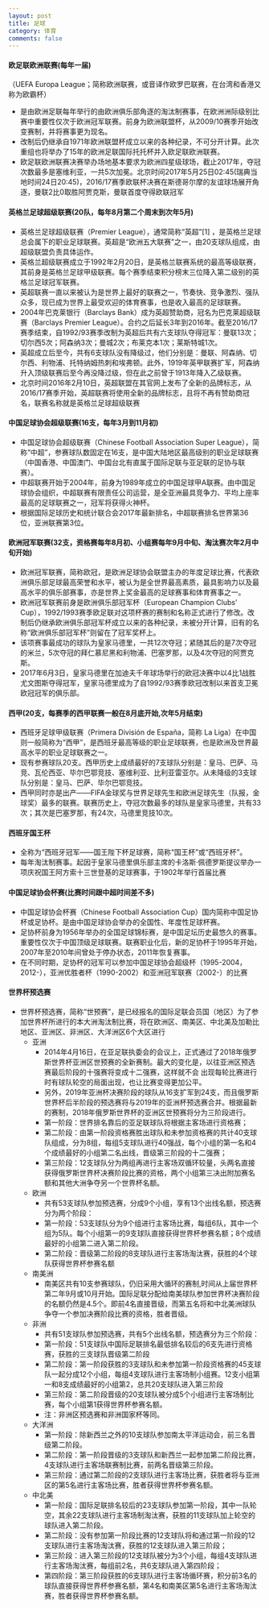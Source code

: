 ```yaml
---
layout: post
title: 足球
category: 体育
comments: false
---
```

 
#### 欧足联欧洲联赛(每年一届)
（UEFA Europa League；简称欧洲联赛，或音译作欧罗巴联赛，在台湾和香港又称为欧霸杯）

* 是由欧洲足联每年举行的由欧洲俱乐部角逐的淘汰制赛事，在欧洲洲际级别比赛中重要性仅次于欧洲冠军联赛。前身为欧洲联盟杯，从2009/10赛季开始改变赛制，并将赛事更为现名。
* 改制后仍继承自1971年欧洲联盟杯成立以来的各种纪录，不可分开计算。此次重组也将举办了15年的欧洲足联国际托托杯并入欧足联欧洲联赛。
* 欧足联欧洲联赛决赛举办场地基本要求为欧洲四星级球场，截止2017年，夺冠次数最多是塞维利亚，一共5次加冕。北京时间2017年5月25日02:45(瑞典当地时间24日20:45)，2016/17赛季欧联杯决赛在斯德哥尔摩的友谊球场展开角逐，曼联2比0取胜阿贾克斯，曼联首度夺得欧联冠军
 
 
#### 英格兰足球超级联赛(20队，每年8月第二个周末到次年5月)

* 英格兰足球超级联赛（Premier League），通常简称“英超”[1]  ，是英格兰足球总会属下的职业足球联赛。英超是“欧洲五大联赛”之一，由20支球队组成，由超级联盟负责具体运作。
* 英格兰超级联赛成立于1992年2月20日，是英格兰联赛系统的最高等级联赛，其前身是英格兰足球甲级联赛。每个赛季结束积分榜末三位降入第二级别的英格兰足球冠军联赛。
* 英超联赛一直以来被认为是世界上最好的联赛之一，节奏快、竞争激烈、强队众多，现已成为世界上最受欢迎的体育赛事，也是收入最高的足球联赛。
* 2004年巴克莱银行（Barclays Bank）成为英超赞助商，冠名为巴克莱超级联赛（Barclays Premier League）。合约之后延长3年到2016年。截至2016/17赛季结束，自1992/93赛季改制为英超后共有六支球队夺得冠军：曼联13次；切尔西5次；阿森纳3次；曼城2次；布莱克本1次；莱斯特城1次。
* 英超成立后至今，共有6支球队没有降级过，他们分别是：曼联、阿森纳、切尔西、利物浦、托特纳姆热刺和埃弗顿。此外，1919年英甲联赛扩军，阿森纳升入顶级联赛后至今再没降过级，但在此之前曾于1913年降入乙级联赛。
* 北京时间2016年2月10日，英超联盟在其官网上发布了全新的品牌标志，从2016/17赛季开始，英超联赛将使用全新的品牌标志，且将不再有赞助商冠名，联赛名称就是英格兰足球超级联赛
 
 
#### 中国足球协会超级联赛(16支，每年3月到11月初)
* 中国足球协会超级联赛（Chinese Football Association Super League），简称“中超”，参赛球队数固定在16支，是中国大陆地区最高级别的职业足球联赛（中国香港、中国澳门、中国台北有直属于国际足联与亚足联的足协与联赛）。
* 中超联赛开始于2004年，前身为1989年成立的中国足球甲A联赛。由中国足球协会组织，中超联赛有限责任公司运营，是全亚洲最具竞争力、平均上座率最高的足球联赛之一，冠军将获得火神杯。
* 根据国际足球历史和统计联合会2017年最新排名，中超联赛排名世界第36位，亚洲联赛第3位。
 
#### 欧洲冠军联赛(32支，资格赛每年8月初、小组赛每年9月中旬、淘汰赛次年2月中旬开始)
* 欧洲冠军联赛，简称欧冠，是欧洲足球协会联盟主办的年度足球比赛，代表欧洲俱乐部足球最高荣誉和水平，被认为是全世界最高素质，最具影响力以及最高水平的俱乐部赛事，亦是世界上奖金最高的足球赛事和体育赛事之一。
* 欧洲冠军联赛前身是欧洲俱乐部冠军杯（European Champion Clubs' Cup），1992/1993赛季欧足联对这项杯赛的赛制和名称正式进行了修改。改制后仍继承欧洲俱乐部冠军杯成立以来的各种纪录，未被分开计算，旧有的名称“欧洲俱乐部冠军杯”则留在了冠军奖杯上。
* 该项赛事最成功的球队为皇家马德里，一共12次夺冠；紧随其后的是7次夺冠的米兰，5次夺冠的拜仁慕尼黑和利物浦、巴塞罗那，以及4次夺冠的阿贾克斯。
* 2017年6月3日，皇家马德里在加迪夫千年球场举行的欧冠决赛中以4比1战胜尤文图斯夺得冠军，皇家马德里成为了自1992/93赛季欧冠改制以来首支卫冕欧冠冠军的俱乐部。


#### 西甲(20支，每赛季的西甲联赛一般在8月底开始,次年5月结束)
* 西班牙足球甲级联赛（Primera División de España，简称 La Liga）在中国则一般简称为“西甲”，是西班牙最高等级的职业足球联赛，也是欧洲及世界最高水平的职业足球联赛之一。
* 现有参赛球队20支。西甲历史上成绩最好的7支球队分别是：皇马、巴萨、马竞、瓦伦西亚、毕尔巴鄂竞技、塞维利亚、比利亚雷亚尔。从未降级的3支球队分别是：皇马、巴萨、毕尔巴鄂竞技。
* 西甲同时亦是出产——FIFA金球奖与世界足球先生和欧洲足球先生（队报，金球奖）最多的联赛。联赛历史上，夺冠次数最多的球队是皇家马德里，共有33次；其次是巴塞罗那，有24次，马德里竞技10次。

#### 西班牙国王杯
* 全称为“西班牙冠军——国王陛下杯足球赛，简称“国王杯”或“西班牙杯”。
* 每年淘汰制赛事。起因于皇家马德里俱乐部主席的卡洛斯·佩德罗斯提议举办一项庆祝国王阿方索十三世登基的足球赛事，于1902年举行首届比赛


#### 中国足球协会杯赛(比赛时间跟中超时间差不多)
* 中国足球协会杯赛（Chinese Football Association Cup）国内简称中国足协杯或足协杯。是由中国足球协会举办的全国性、年度性足球杯赛。
* 足协杯前身为1956年举办的全国足球锦标赛，是中国足坛历史最悠久的赛事。重要性仅次于中国顶级足球联赛。联赛职业化后，新的足协杯于1995年开始，2007年至2010年间曾处于停办状态，2011年恢复赛事。
* 在不同时期，足协杯的冠军可以参加中国足球协会超级杯（1995-2004，2012-），亚洲优胜者杯（1990-2002）和亚洲冠军联赛（2002-）的比赛

#### 世界杯预选赛
* 世界杯预选赛，简称“世预赛”，是已经报名的国际足联会员国（地区）为了参加世界杯所进行的本大洲淘汰制比赛，将在欧洲区、南美区、中北美及加勒比地区、亚洲区、非洲区、大洋洲区6个大区进行
	* 亚洲
		* 2014年4月16日，在亚足联执委会的会议上，正式通过了2018年俄罗斯世界杯亚洲区世预赛的全新赛制。最大的变化是，以往亚洲区预选赛最后阶段的十强赛将变成十二强赛，这样就不会
出现每轮比赛进行时有球队轮空的局面出现，也让比赛变得更加公平。
		* 另外，2019年亚洲杯决赛阶段的球队从16支扩军到24支，而且俄罗斯世界杯后半阶段的预选赛将与2019年的亚洲杯预选赛合并。根据最新的赛制，2018年俄罗斯世界杯的亚洲区世预赛将分为三阶段进行。
		* 第一阶段：世界排名靠后的亚足联球队将根据主客场进行资格赛；
		* 第二阶段：由第一阶段资格赛胜出球队和未参加资格赛的共计40支球队组成，分为8组，每组5支球队进行40强战，每个小组的第一名和4个成绩最好的小组第二名出线，晋级第三阶段的十二强赛；
		* 第三阶段：12支球队分为两组再进行主客场双循环较量，头两名直接获得俄罗斯世界杯决赛阶段比赛的资格，两个小组第三决出附加赛名额和其他大洲争夺另一个世界杯名额。
	* 欧洲
		* 共有53支球队参加预选赛，分成9个小组，享有13个出线名额，预选赛分为两个阶段：
		* 第一阶段：53支球队分为9个组进行主客场比赛，每组6队，其中一个组为5队。每个小组第一的9支球队直接获得世界杯参赛名额；8个成绩最好的小组第二进入第二阶段。
		* 第二阶段：晋级第二阶段的8支球队进行主客场淘汰赛，获胜的4个球队获得世界杯参赛名额
	* 南美洲
		* 南美区共有10支参赛球队，仍旧采用大循环的赛制,时间从上届世界杯第二年9月或10月开始。国际足联分配给南美球队参加世界杯决赛阶段的名额仍然是4.5个。即前4名直接晋级，而第五名将和中北美洲球队争夺一个参加决赛阶段比赛的资格，胜者晋级。
	* 非洲
		* 共有51支球队参加预选赛，共有5个出线名额，预选赛分为三个阶段：
		* 第一阶段：51支球队中国际足联排名最低排名较后的6支先进行资格赛，获胜的三支球队晋级第二阶段
		* 第二阶段：第一阶段获胜的3支球队和未参加第一阶段资格赛的45支球队一起分成12个小组，每组4支球队进行主客场制小组赛。12支小组第一和8支成绩最好的小组第2，总共20支球队进入第三阶段
		* 第三阶段：第二阶段晋级的20支球队被分成5个小组进行主客场制比赛，每个小组第1获得世界杯参赛名额。
		* 注：非洲区预选赛和非洲国家杯等同。
	* 大洋洲
		* 第一阶段：除新西兰之外的10支球队参加南太平洋运动会，前三名晋级第二阶段。
		* 第二阶段：第一阶段晋级的3支球队和新西兰一起参加第二阶段比赛，4支球队进行主客场联赛制比赛，前两名晋级第三阶段。
		* 第三阶段：通过第二阶段的2支球队进行主客场比赛，获胜者将与亚洲区的第5名进行主客场比赛，胜者获得世界杯参赛名额。
	* 中北美
		* 第一阶段：国际足联排名较后的23支球队参加第一阶段，其中一队轮空，其余22支球队进行主客场制淘汰赛，获胜的11支球队加上轮空的球队进入第二阶段。
		* 第二阶段：没有参加第一阶段比赛的12支球队将和通过第一阶段的12支球队进行主客场淘汰赛，获胜的12支球队进入第三阶段；
		* 第三阶段：进入第三阶段的12支球队被分为3个小组，每组4支球队进行主客场淘汰赛，每组前2名，共6支球队进入第四阶段；
		* 第四阶段：第三阶段获胜的6支球队进行主客场循环赛，积分前3名的球队直接获得世界杯参赛名额，第4名和南美区第5名进行主客场淘汰赛，胜者获得世界杯参赛名额。